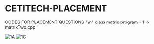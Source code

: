 # CETITECH-PLACEMENT
CODES FOR PLACEMENT QUESTIONS
"\n"
class matrix program - 1 -> matrixTwo.cpp

![1A](https://user-images.githubusercontent.com/55456301/155105094-12baaa07-d62b-4ff7-92da-9a7cfa6fd5f2.png)
![1C](https://user-images.githubusercontent.com/55456301/155105118-8be09ad4-c22b-42d5-9dbc-8c2f9c8dd93f.png)
